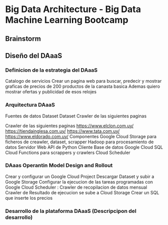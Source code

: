 
# Big Data Architecture - Big Data Machine Learning Bootcamp

## Brainstorm


## Diseño del DAaaS

### Definicion de la estrategia del DAaaS
Catalogo de servicios
Crear un pagina web para buscar, predecir y mostrar graficas de precios de 200 productos de la canasta basica
Ademas quiero mostrar ofertas y publicidad de esos relojes

### Arquitectura DAaaS
Fuentes de datos
  Dataset
  Dataset
  Crawler de las siguientes paginas
    
  Crawler de las siguientes paginas
    https://www.elclon.com.uy/
    https://tiendainglesa.com.uy/
    https://www.tata.com.uy/
    https://www.eldorado.com.uy/
Componentes
  Google Cloud Storage para ficheros de creawler, dataset, scrapper
  Hadoop para procesamiento de datos
  Servidor Web
    API de Python
    Cliente
    Base de datos Google Cloud SQL
  Cloud Functions para scrappers y crawlers
  Cloud Scheduler
  
### DAaas Operantin Model Design and Rollout
  Crear y configurar un Google Cloud Project
  Descargar Dataset y subir a Google Storage
  Configurar la ejecucion de las tareas programadas con Google Cloud Scheduler :
    Crawler de recopilacion de datos mensual
    Crawler de 
    Resultado de ejecucion se sube a Cloud Storage
  Crear un SQL que inserte los precios

### Desarrollo de la plataforma DAaaS (Descripcipon del desarrollo)










